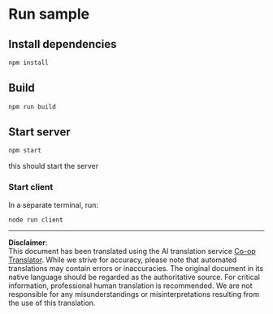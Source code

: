 <!--
CO_OP_TRANSLATOR_METADATA:
{
  "original_hash": "67cc24a3a2d1cdd7d395ed5e67be8557",
  "translation_date": "2025-10-07T01:33:10+00:00",
  "source_file": "03-GettingStarted/11-simple-auth/code/basic/typescript/README.md",
  "language_code": "en"
}
-->
# Run sample

## Install dependencies

```bash
npm install
```

## Build

```bash
npm run build
```

## Start server

```bash
npm start
```

this should start the server

### Start client

In a separate terminal, run:

```bash
node run client
```

---

**Disclaimer**:  
This document has been translated using the AI translation service [Co-op Translator](https://github.com/Azure/co-op-translator). While we strive for accuracy, please note that automated translations may contain errors or inaccuracies. The original document in its native language should be regarded as the authoritative source. For critical information, professional human translation is recommended. We are not responsible for any misunderstandings or misinterpretations resulting from the use of this translation.